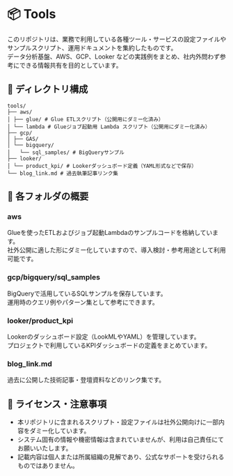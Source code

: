 # 📦 Tools

このリポジトリは、業務で利用している各種ツール・サービスの設定ファイルやサンプルスクリプト、運用ドキュメントを集約したものです。  
データ分析基盤、AWS、GCP、Looker などの実践例をまとめ、社内外問わず参考にできる情報共有を目的としています。

## 📁 ディレクトリ構成
```
tools/
├── aws/
│ ├── glue/ # Glue ETLスクリプト（公開用にダミー化済み）
│ └── lambda # Glueジョブ起動用 Lambda スクリプト（公開用にダミー化済み）
├── gcp/
│ ├── GAS/
│ └── bigquery/
│   └── sql_samples/ # BigQueryサンプル
├── looker/
│ └── product_kpi/ # Lookerダッシュボード定義（YAML形式などで保存）
└── blog_link.md # 過去執筆記事リンク集
```

## 📌 各フォルダの概要

### aws

Glueを使ったETLおよびジョブ起動Lambdaのサンプルコードを格納しています。  
社外公開に適した形にダミー化していますので、導入検討・参考用途として利用可能です。

### gcp/bigquery/sql_samples

BigQueryで活用しているSQLサンプルを保存しています。  
運用時のクエリ例やパターン集として参考にできます。

### looker/product_kpi

Lookerのダッシュボード設定（LookMLやYAML）を管理しています。  
プロジェクトで利用しているKPIダッシュボードの定義をまとめています。

### blog_link.md

過去に公開した技術記事・登壇資料などのリンク集です。

## 📖 ライセンス・注意事項

- 本リポジトリに含まれるスクリプト・設定ファイルは社外公開向けに一部内容をダミー化しています。
- システム固有の情報や機密情報は含まれていませんが、利用は自己責任にてお願いいたします。
- 記載内容は個人または所属組織の見解であり、公式なサポートを受けられるものではありません。

